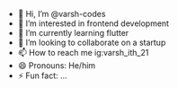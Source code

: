 - 👋 Hi, I’m @varsh-codes
- 👀 I’m interested in frontend development
- 🌱 I’m currently learning flutter
- 💞️ I’m looking to collaborate on a startup 
- 📫 How to reach me ig:varsh_ith_21
- 😄 Pronouns: He/him
- ⚡ Fun fact: ...

<!---
varsh-codes/varsh-codes is a ✨ special ✨ repository because its `README.md` (this file) appears on your GitHub profile.
You can click the Preview link to take a look at your changes.
--->
